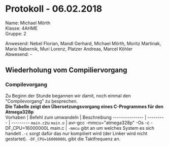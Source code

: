 # Protokoll - 06.02.2018
Name: Michael Mörth  
Klasse: 4AHME  
Gruppe: 2  

Anwesend: Nebel Florian, Mandl Gerhard, Michael Mörth, Moritz Martinak, Mario Nabernik, Muri Lorenz, Platzer Andreas, Marcel Köhler    
Abwesend: -

## Wiederholung vom Compiliervorgang
### Compilevorgang
Zu Beginn der Stunde begannen wir damit, noch einmal den "Compilevorgang" zu besprechen.  
**Die Tabelle zeigt den Übersetzungsvorgang eines C-Programmes für den Atmega328p**  
Vorhaben | Befehl zum umwandeln | Beschreibung
--------------- | --------- | ---------
`main.c`zu `main.o` | avr-gcc -mmcu="atmega328p" -Os -c -DF_CPU=16000000L main.c | `-mmcu` gibt an um welches System es sich handelt .`-c` sorgt dafür das nur kompiliert wird (der Linker wird nicht gestartet). `-DF_CPU=16000000L` gibt die Taktfrequenz an.
